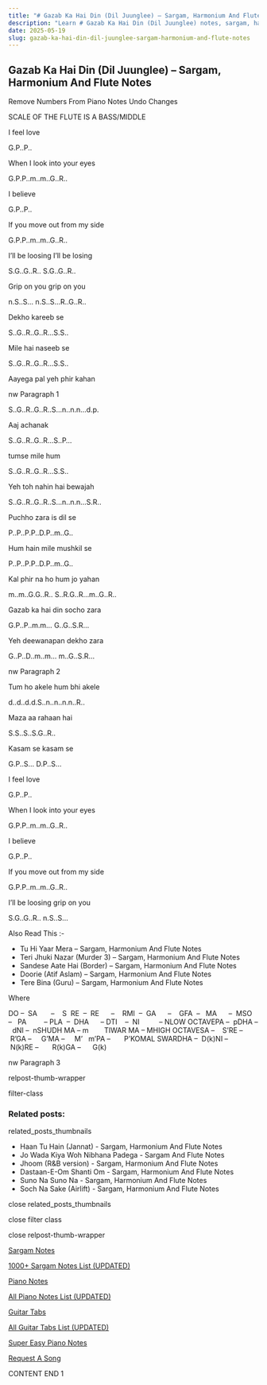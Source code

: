 ```yaml
---
title: "# Gazab Ka Hai Din (Dil Juunglee) – Sargam, Harmonium And Flute Notes"
description: "Learn # Gazab Ka Hai Din (Dil Juunglee) notes, sargam, harmonium notations and flute notes. Easy step-by-step tutorial for beginners."
date: 2025-05-19
slug: gazab-ka-hai-din-dil-juunglee-sargam-harmonium-and-flute-notes
---
```


## Gazab Ka Hai Din (Dil Juunglee) – Sargam, Harmonium And Flute Notes

Remove Numbers From Piano Notes
Undo Changes

SCALE OF THE FLUTE IS A BASS/MIDDLE

I feel love

G.P..P..

When I look into your eyes

G.P.P..m..m..G..R..

I believe

G.P..P..

If you move out from my side

G.P.P..m..m..G..R..

I’ll be loosing I’ll be losing

S.G..G..R.. S.G..G..R..

Grip on you grip on you

n.S..S… n.S..S…R..G..R..

Dekho kareeb se

S..G..R..G..R…S.S..

Mile hai naseeb se

S..G..R..G..R…S.S..

Aayega pal yeh phir kahan

nw Paragraph 1

S..G..R..G..R..S…n..n.n…d.p.

Aaj achanak

S..G..R..G..R…S..P…

tumse mile hum

S..G..R..G..R…S.S..

Yeh toh nahin hai bewajah

S..G..R..G..R..S…n..n.n…S.R..

Puchho zara is dil se

P..P..P.P..D.P..m..G..

Hum hain mile mushkil se

P..P..P.P..D.P..m..G..

Kal phir na ho hum jo yahan

m..m..G.G..R.. S..R.G..R…m..G..R..

Gazab ka hai din socho zara

G.P..P..m.m… G..G..S.R…

Yeh deewanapan dekho zara

G..P..D..m..m… m..G..S.R…

nw Paragraph 2

Tum ho akele hum bhi akele

d..d..d.d.S..n..n..n.n..R..

Maza aa rahaan hai

S.S..S..S.G..R..

Kasam se kasam se

G.P..S… D.P..S…

I feel love

G.P..P..

When I look into your eyes

G.P.P..m..m..G..R..

I believe

G.P..P..

If you move out from my side

G.P.P..m..m..G..R..

I’ll be loosing grip on you

S.G..G..R.. n.S..S…

Also Read This :-

* Tu Hi Yaar Mera – Sargam, Harmonium And Flute Notes
* Teri Jhuki Nazar (Murder 3) – Sargam, Harmonium And Flute Notes
* Sandese Aate Hai (Border) – Sargam, Harmonium And Flute Notes
* Doorie (Atif Aslam) – Sargam, Harmonium And Flute Notes
* Tere Bina (Guru) – Sargam, Harmonium And Flute Notes

Where

DO –  SA       –    S  RE  –  RE      –    RMI  –  GA      –    GFA  –   MA      –  MSO  –   PA         – PLA  –  DHA      – DTI    –  NI          – NLOW OCTAVEPA –  pDHA –  dNI –  nSHUDH MA – m        TIWAR MA – MHIGH OCTAVESA –    S’RE –     R’GA –     G’MA –     M’   m’PA –       P’KOMAL SWARDHA –  D(k)NI –       N(k)RE –       R(k)GA –      G(k)

nw Paragraph 3

relpost-thumb-wrapper

filter-class

### Related posts:

related_posts_thumbnails

* Haan Tu Hain (Jannat) - Sargam, Harmonium And Flute Notes
* Jo Wada Kiya Woh Nibhana Padega - Sargam And Flute Notes
* Jhoom (R&B version) - Sargam, Harmonium And Flute Notes
* Dastaan-E-Om Shanti Om - Sargam, Harmonium And Flute Notes
* Suno Na Suno Na - Sargam, Harmonium And Flute Notes
* Soch Na Sake (Airlift) - Sargam, Harmonium And Flute Notes

close related_posts_thumbnails

close filter class

close relpost-thumb-wrapper

[Sargam Notes](https://www.notationsworld.com/sargam-notes.html)

[1000+ Sargam Notes List (UPDATED)](https://www.notationsworld.com/all-songs-list-sargam-notes.html)

[Piano Notes](https://www.notationsworld.com/piano-notes.html)

[All Piano Notes List (UPDATED)](https://www.notationsworld.com/all-songs-list-piano-notes.html)

[Guitar Tabs](https://www.notationsworld.com/guitar-tabs.html)

[All Guitar Tabs List (UPDATED)](https://www.notationsworld.com/all-songs-list-guitar-tabs.html)

[Super Easy Piano Notes](https://studywall.in/)

[Request A Song](https://www.notationsworld.com/request-a-song.html)

CONTENT END 1


